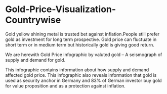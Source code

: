 # Gold-Price-Visualization-Countrywise

Gold yellow shining metal is trusted bet against inflation.People still prefer gold as investment for long term prospective. Gold price can fluctuate in short term or in medium term but historically gold is giving good return.

We are herewith Gold Price infographic by valuted gold – A seismograph of supply and demand for gold.

This infographic contains information about how supply and demand affected gold price. This infographic also reveals information that gold is used as security anchor in Germany and 83% of German investor buy gold for value proposition and as a protection against inflation.


